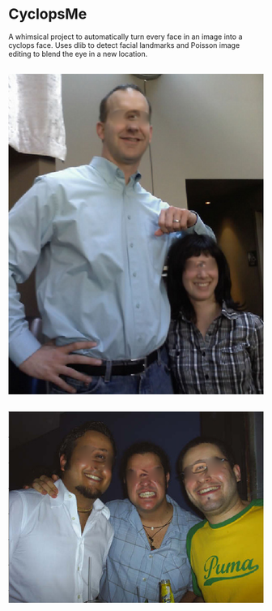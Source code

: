 # CyclopsMe

A whimsical project to automatically turn every face in an image into a cyclops face.  Uses dlib to detect facial landmarks and Poisson image editing to blend the eye in a new location.<BR><BR>

<img src = "FullExample1.png"><BR><BR>

<img src = "FullExample2.png">
